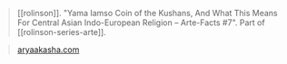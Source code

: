 > [[rolinson]]. "Yama Iamso Coin of the Kushans, And What This Means For Central Asian Indo-European Religion – Arte-Facts #7". Part of [[rolinson-series-arte]].

> [aryaakasha.com](https://aryaakasha.com/2020/08/09/yama-iamso-coin-of-the-kushans-and-what-this-means-for-central-asian-indo-european-religion-arte-facts-7/)